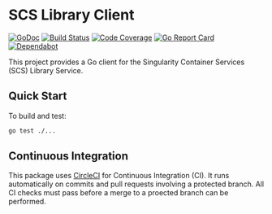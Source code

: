 # SCS Library Client

[![GoDoc](https://godoc.org/github.com/sylabs/scs-library-client?status.svg)](https://godoc.org/github.com/sylabs/scs-library-client)
[![Build Status](https://circleci.com/gh/sylabs/scs-library-client.svg?style=shield)](https://circleci.com/gh/sylabs/workflows/scs-library-client)
[![Code Coverage](https://codecov.io/gh/sylabs/scs-library-client/branch/master/graph/badge.svg)](https://codecov.io/gh/sylabs/scs-library-client)
[![Go Report Card](https://goreportcard.com/badge/github.com/sylabs/scs-library-client)](https://goreportcard.com/report/github.com/sylabs/scs-library-client)
[![Dependabot](https://api.dependabot.com/badges/status?host=github&repo=sylabs/scs-library-client)](https://app.dependabot.com/accounts/sylabs/repos/179391419)

This project provides a Go client for the Singularity Container Services (SCS) Library Service.

## Quick Start

To build and test:

```sh
go test ./...
```

## Continuous Integration

This package uses [CircleCI](https://circleci.com) for Continuous Integration (CI). It runs automatically on commits and pull requests involving a protected branch. All CI checks must pass before a merge to a proected branch can be performed.
